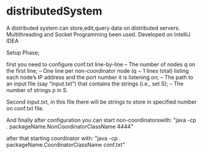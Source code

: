 # distributedSystem
A distributed system can store,edit,query data on distributed servers. Multithreading and Socket Programming been used.
Developed on IntelliJ IDEA

Setup Phase;

first you need to configure conf.txt
line-by-line
– The number of nodes q on the first line;
– One line per non-coordinator node (q − 1 lines total) listing each node’s IP address and the
  port number it is listening on;
– The path to an input file (say “input.txt”) that contains the strings (i.e., set S);
– The number of strings p in S.

Second input.txt, in this file there will be strings to store in specified number on conf.txt file.

And finally after configuration you can start non-coordinatorswith: 
"java -cp . packageName.NonCoordinatorClassName 4444"

after that starting coordinator with: 
"java -cp . packageName.CoordinatorClassName conf.txt"
